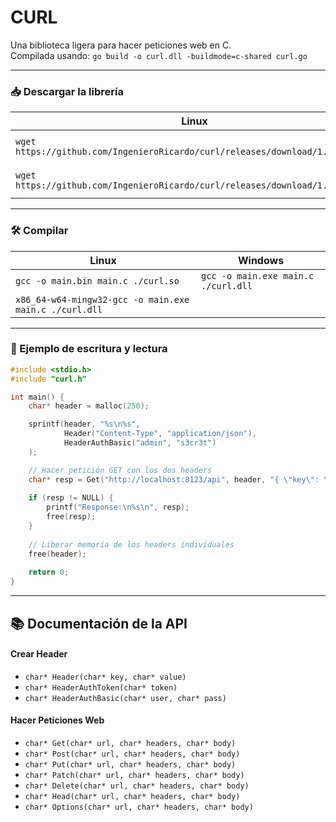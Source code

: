 # CURL
Una biblioteca ligera para hacer peticiones web en C.  
Compilada usando: `go build -o curl.dll -buildmode=c-shared curl.go`

---

### 📥 Descargar la librería

| Linux | Windows |
| --- | --- |
| `wget https://github.com/IngenieroRicardo/curl/releases/download/1.0/curl.so` | `Invoke-WebRequest https://github.com/IngenieroRicardo/curl/releases/download/1.0/curl.dll -Outcurl ./curl.dll` |
| `wget https://github.com/IngenieroRicardo/curl/releases/download/1.0/curl.h` | `Invoke-WebRequest https://github.com/IngenieroRicardo/curl/releases/download/1.0/curl.h -Outcurl ./curl.h` |

---

### 🛠️ Compilar

| Linux | Windows |
| --- | --- |
| `gcc -o main.bin main.c ./curl.so` | `gcc -o main.exe main.c ./curl.dll` |
| `x86_64-w64-mingw32-gcc -o main.exe main.c ./curl.dll` |  |

---

### 🧪 Ejemplo de escritura y lectura

```c
#include <stdio.h>
#include "curl.h"

int main() {
    char* header = malloc(250);

    sprintf(header, "%s\n%s", 
            Header("Content-Type", "application/json"), 
            HeaderAuthBasic("admin", "s3cr3t")
    );

    // Hacer petición GET con los dos headers
    char* resp = Get("http://localhost:8123/api", header, "{ \"key\": \"value\" }");
    
    if (resp != NULL) {
        printf("Response:\n%s\n", resp);
        free(resp);
    }
    
    // Liberar memoria de los headers individuales
    free(header);
    
    return 0;
}
```


---

## 📚 Documentación de la API

#### Crear Header
- `char* Header(char* key, char* value)`
- `char* HeaderAuthToken(char* token)`
- `char* HeaderAuthBasic(char* user, char* pass)`

#### Hacer Peticiones Web
- `char* Get(char* url, char* headers, char* body)`
- `char* Post(char* url, char* headers, char* body)`
- `char* Put(char* url, char* headers, char* body)`
- `char* Patch(char* url, char* headers, char* body)`
- `char* Delete(char* url, char* headers, char* body)`
- `char* Head(char* url, char* headers, char* body)`
- `char* Options(char* url, char* headers, char* body)`


